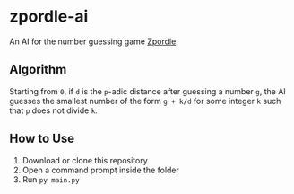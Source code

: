 # zpordle-ai
An AI for the number guessing game [Zpordle](https://mabotkin.github.io/zpordle/). 

## Algorithm

Starting from `0`, if `d` is the `p`-adic distance after guessing a number `g`, the AI guesses the smallest number of the form `g + k/d` for some integer `k` such that `p` does not divide `k`.

## How to Use
1. Download or clone this repository
2. Open a command prompt inside the folder
3. Run `py main.py`